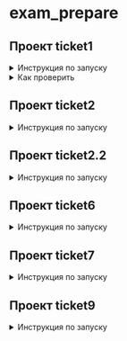 # exam_prepare

## Проект ticket1
<details>
<summary> Инструкция по запуску </summary>

Для запуска данного проекта необходимо выполнить следующие шаги:

1. Установите Docker и Docker Compose на свой компьютер, если они еще не установлены. Инструкции по установке можно найти на официальных сайтах: https://docs.docker.com/get-docker/ и https://docs.docker.com/compose/install/.

2. Склонируйте репозиторий на свой компьютер:

```
https://github.com/aimakhotka/exam_prepare.git
```

3. Перейдите в папку `ticket1`
4. Создайте файл `.env` в корневой директории проекта и заполните его переменными окружения в соответствии с вашей локальной конфигурацией. Пример заполнения файла `.env`:

```
DB_NAME=airline_tickets
DB_USER=postgres
DB_PASSWORD=postgres
DB_HOST=localhost
DB_PORT=5432
```
5. Запустите контейнеры с помощью docker-compose командой:
```
docker compose up
```
Для запуска в фоновом режиме используйте флаг -d.

6. Откройте веб-браузер и сделайте запрос (примеры запросов ниже) на http://localhost:5000/, чтобы использовать приложение.

7. Для остановки контейнеров используйте команду:

```
docker compose down
```

По умолчанию все данные, созданные приложением, хранятся в `postgres-data/`, которая является точкой монтирования для директории `/var/lib/postgresql/data` контейнера `postgres`. Если вы хотите удалить все данные и начать заново, просто удалите директорию `postgres-data/` перед запуском контейнеров.

</details>

<details>
<summary> Как проверить </summary>

Вот несколько тестовых запросов для проверки функциональности REST API метода /search:

1. Поиск билетов из города "Moscow" в город "London":
```
curl -v 'http://localhost:5000/search?city_from=Moscow&city_to=London'
```
2. Поиск билетов из города "London" в город "New York":
```
curl -v 'http://localhost:5000/search?city_from=London&city_to=New%20York'
```
3. Поиск билетов из города "New York" в город "San Francisco":
```
curl -v 'http://localhost:5000/search?city_from=New%20York&city_to=San%20Francisco'
```

Ожидаемый результат для каждого запроса: список билетов (в виде JSON-объекта), соответствующих заданным параметрам городов отправления и прибытия. Например, для первого запроса ожидается следующий результат:

```
[    {        
        "flight_id": 1,        
        "date": "2023-05-01",        
        "from_city": "Moscow",        
        "to_city": "London",        
        "ticket_id": 1,        
        "price": 1000,        
        "class": "economy",        
        "passenger_id": 1,        
        "full_name": "John Smith",        
        "birth_date": "1980-01-01"    
    },    
    {        
        "flight_id": 1,        
        "date": "2023-05-01",        
        "from_city": "Moscow",        
        "to_city": "London",        
        "ticket_id": 2,        
        "price": 2500,        
        "class": "business",        
        "passenger_id": 2,        
        "full_name": "Jane Smith",        
        "birth_date": "1985-02-15"    
    }
]
```

</details>

## Проект ticket2

<details>
<summary> Инструкция по запуску </summary>

Для запуска данного проекта необходимо выполнить следующие шаги:

1. Установите Docker и Docker Compose на свой компьютер, если они еще не установлены. Инструкции по установке можно найти на официальных сайтах: https://docs.docker.com/get-docker/ и https://docs.docker.com/compose/install/.

2. Склонируйте репозиторий на свой компьютер:

```
https://github.com/aimakhotka/exam_prepare.git
```

3. Перейдите в папку `ticket2`
4. Создайте файл `.env` в корневой директории проекта и заполните его переменными окружения в соответствии с вашей локальной конфигурацией. Пример заполнения файла `.env`:

```
DB_NAME=airline_tickets
DB_USER=postgres
DB_PASSWORD=postgres
DB_HOST=postgres
DB_PORT=5432
POSTGRES_DB=airline_tickets
```
5. Запустите контейнеры с помощью docker-compose командой:
```
docker compose up
```
Для запуска в фоновом режиме используйте флаг -d.

6. Откройте веб-браузер и сделайте GET запрос http://localhost:5000/flights_tickets_passengers, чтобы использовать приложение. Например,
```
curl http://localhost:5000/flights_tickets_passengers
```

7. Для остановки и удаления контейнеров используйте команду:

```
docker compose down
```

</details>

## Проект ticket2.2

<details>
<summary> Инструкция по запуску </summary>
</details>

## Проект ticket6

<details>
<summary> Инструкция по запуску </summary>
</details>

## Проект ticket7

<details>
<summary> Инструкция по запуску </summary>
</details>

## Проект ticket9

<details>
<summary> Инструкция по запуску </summary>
</details>